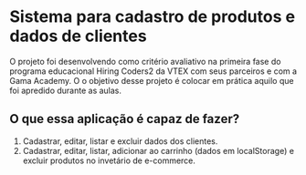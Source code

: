 # Sistema para cadastro de produtos e dados de clientes

O projeto foi desenvolvendo como critério avaliativo na primeira fase do programa educacional Hiring Coders2 da VTEX com seus parceiros e com a Gama Academy. O o objetivo desse projeto é colocar em prática aquilo que foi apredido durante as aulas.

## O que essa aplicação é capaz de fazer?

1. Cadastrar, editar, listar e excluir dados dos clientes. 
2. Cadastrar, editar, listar, adicionar ao carrinho (dados em localStorage) e excluir produtos no invetário de e-commerce. 
